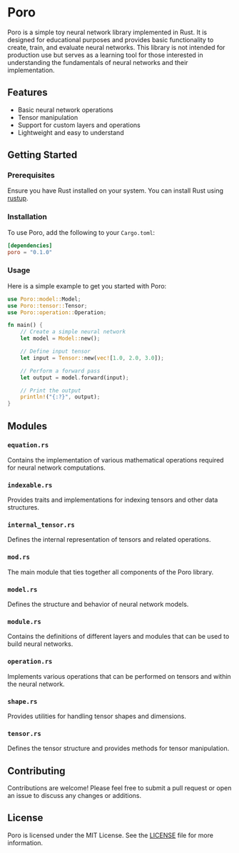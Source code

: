 # Poro

Poro is a simple toy neural network library implemented in Rust. It is designed for educational purposes and provides basic functionality to create, train, and evaluate neural networks. This library is not intended for production use but serves as a learning tool for those interested in understanding the fundamentals of neural networks and their implementation.

## Features

- Basic neural network operations
- Tensor manipulation
- Support for custom layers and operations
- Lightweight and easy to understand

## Getting Started

### Prerequisites

Ensure you have Rust installed on your system. You can install Rust using [rustup](https://rustup.rs/).

### Installation

To use Poro, add the following to your `Cargo.toml`:

```toml
[dependencies]
poro = "0.1.0"
```

### Usage

Here is a simple example to get you started with Poro:

```rust
use Poro::model::Model;
use Poro::tensor::Tensor;
use Poro::operation::Operation;

fn main() {
    // Create a simple neural network
    let model = Model::new();

    // Define input tensor
    let input = Tensor::new(vec![1.0, 2.0, 3.0]);

    // Perform a forward pass
    let output = model.forward(input);

    // Print the output
    println!("{:?}", output);
}
```

## Modules

### `equation.rs`

Contains the implementation of various mathematical operations required for neural network computations.

### `indexable.rs`

Provides traits and implementations for indexing tensors and other data structures.

### `internal_tensor.rs`

Defines the internal representation of tensors and related operations.

### `mod.rs`

The main module that ties together all components of the Poro library.

### `model.rs`

Defines the structure and behavior of neural network models.

### `module.rs`

Contains the definitions of different layers and modules that can be used to build neural networks.

### `operation.rs`

Implements various operations that can be performed on tensors and within the neural network.

### `shape.rs`

Provides utilities for handling tensor shapes and dimensions.

### `tensor.rs`

Defines the tensor structure and provides methods for tensor manipulation.

## Contributing

Contributions are welcome! Please feel free to submit a pull request or open an issue to discuss any changes or additions.

## License

Poro is licensed under the MIT License. See the [LICENSE](LICENSE) file for more information.
